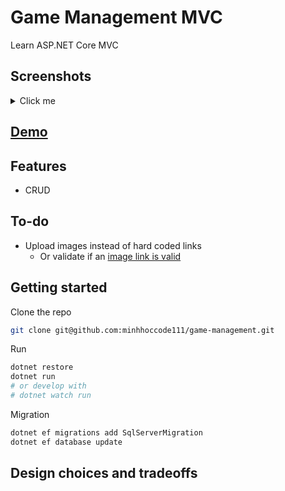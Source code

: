 # Game Management MVC

Learn ASP.NET Core MVC

## Screenshots

<details>
    <summary>Click me</summary>
</details>

## [Demo]()

## Features

- CRUD

## To-do

- Upload images instead of hard coded links
  - Or validate if an [image link is valid](https://stackoverflow.com/questions/11082804/detecting-image-url-in-c-net)

## Getting started

Clone the repo

```bash
git clone git@github.com:minhhoccode111/game-management.git
```

Run

```bash
dotnet restore
dotnet run
# or develop with
# dotnet watch run
```

Migration

```bash
dotnet ef migrations add SqlServerMigration
dotnet ef database update
```

## Design choices and tradeoffs

